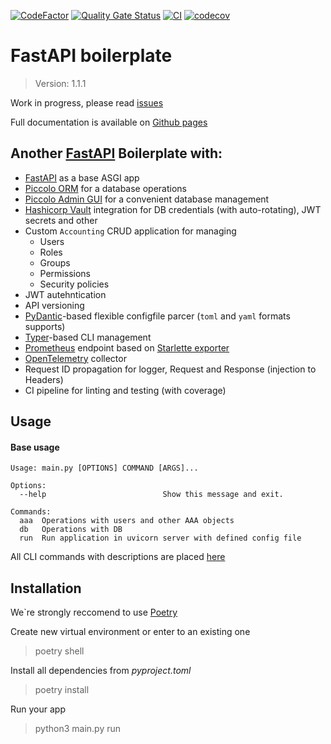 [![CodeFactor](https://www.codefactor.io/repository/github/northpowered/fastapi-boilerplate/badge/master)](https://www.codefactor.io/repository/github/northpowered/fastapi-boilerplate/overview/master)
[![Quality Gate Status](https://sonarcloud.io/api/project_badges/measure?project=northpowered_fastapi-boilerplate&metric=alert_status)](https://sonarcloud.io/summary/new_code?id=northpowered_fastapi-boilerplate)
[![CI](https://github.com/northpowered/fastapi-boilerplate/actions/workflows/ci.yml/badge.svg)](https://github.com/northpowered/fastapi-boilerplate/actions/workflows/ci.yml)
[![codecov](https://codecov.io/gh/northpowered/fastapi-boilerplate/branch/master/graph/badge.svg?token=2E6WMLULD7)](https://codecov.io/gh/northpowered/fastapi-boilerplate)
# FastAPI boilerplate

> Version: 1.1.1

Work in progress, please read [issues](https://github.com/northpowered/fastapi-boilerplate/issues)

Full documentation is available on [Github pages](https://northpowered.github.io/fastapi-boilerplate/)

## Another [FastAPI](https://github.com/tiangolo/fastapi) Boilerplate with:
* [FastAPI](https://github.com/tiangolo/fastapi) as a base ASGI app
* [Piccolo ORM](https://github.com/piccolo-orm/piccolo) for a database operations
* [Piccolo Admin GUI](https://github.com/piccolo-orm/piccolo_admin) for a convenient database management
* [Hashicorp Vault](https://github.com/hashicorp/vault) integration for DB credentials (with auto-rotating), JWT secrets and other
* Custom `Accounting` CRUD application for managing 
  * Users
  * Roles
  * Groups
  * Permissions
  * Security policies
* JWT autehntication
* API versioning
* [PyDantic](https://github.com/samuelcolvin/pydantic)-based flexible configfile parcer (`toml` and `yaml` formats supports)
* [Typer](https://github.com/tiangolo/typer)-based CLI management
* [Prometheus](https://github.com/prometheus/prometheus) endpoint based on [Starlette exporter](https://github.com/stephenhillier/starlette_exporter)
* [OpenTelemetry](https://github.com/orgs/open-telemetry) collector
* Request ID propagation for logger, Request and Response (injection to Headers)
* CI pipeline for linting and testing (with coverage)

## Usage
#### Base usage
```
Usage: main.py [OPTIONS] COMMAND [ARGS]...

Options:
  --help                          Show this message and exit.

Commands:
  aaa  Operations with users and other AAA objects
  db   Operations with DB
  run  Run application in uvicorn server with defined config file
```
All CLI commands with descriptions are placed [here](https://northpowered.github.io/fastapi-boilerplate/cli/)

## Installation

We`re strongly reccomend to use [Poetry](https://python-poetry.org/)

Create new virtual environment or enter to an existing one

>poetry shell

Install all dependencies from *pyproject.toml*

>poetry install

Run your app

>python3 main.py run